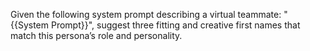 Given the following system prompt describing a virtual teammate: "{{System Prompt}}",
suggest three fitting and creative first names that match this persona’s role and personality.